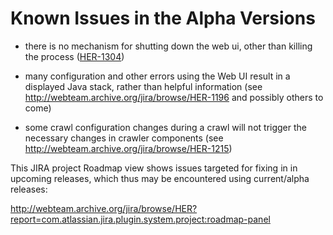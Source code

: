 # Known Issues in the Alpha Versions

-   there is no mechanism for shutting down the web ui, other than
    killing the process
    ([HER-1304](https://webarchive.jira.com/browse/HER-1304))

<!-- -->

-   many configuration and other errors using the Web UI result in a
    displayed Java stack, rather than helpful information (see
    <http://webteam.archive.org/jira/browse/HER-1196> and possibly
    others to come)

<!-- -->

-   some crawl configuration changes during a crawl will not trigger the
    necessary changes in crawler components (see
    <http://webteam.archive.org/jira/browse/HER-1215>)

This JIRA project Roadmap view shows issues targeted for fixing in in
upcoming releases, which thus may be encountered using current/alpha
releases:

<http://webteam.archive.org/jira/browse/HER?report=com.atlassian.jira.plugin.system.project:roadmap-panel>
